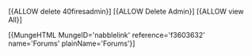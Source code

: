 [{ALLOW delete 40firesadmin}]
[{ALLOW Delete Admin}]
[{ALLOW view All}]

[{MungeHTML MungeID='nabblelink' reference='f3603632' name='Forums' plainName='Forums'}]

